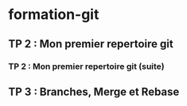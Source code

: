 # formation-git

## TP 2 : Mon premier repertoire git

### TP 2 : Mon premier repertoire git (suite)

## TP 3 : Branches, Merge et Rebase